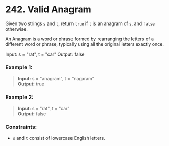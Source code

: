 # 242. Valid Anagram

Given two strings `s` and `t`, return `true` if `t` is an anagram of `s`, and `false` otherwise.

An Anagram is a word or phrase formed by rearranging the letters of a different word or phrase, typically using all the
original letters exactly once.

Input: s = "rat", t = "car"
Output: false

### Example 1:

> **Input:** s = "anagram", t = "nagaram"  
> **Output:** true

### Example 2:

> **Input:** s = "rat", t = "car"  
> **Output:** false

### Constraints:

* `s` and `t` consist of lowercase English letters.
